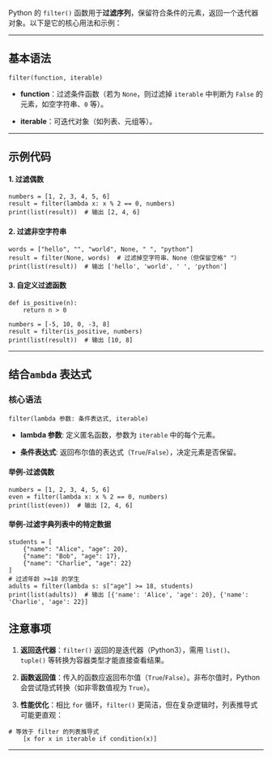 Python 的 `filter()` 函数用于**过滤序列**，保留符合条件的元素，返回一个迭代器对象。以下是它的核心用法和示例：

---

## 基本语法

```
filter(function, iterable)
```

- **function**：过滤条件函数（若为 `None`，则过滤掉 `iterable` 中判断为 `False` 的元素，如空字符串、`0` 等）。
    
- **iterable**：可迭代对象（如列表、元组等）。
    

---

## 示例代码

#### 1. 过滤偶数

```
numbers = [1, 2, 3, 4, 5, 6]
result = filter(lambda x: x % 2 == 0, numbers)
print(list(result))  # 输出 [2, 4, 6]
```


#### 2. 过滤非空字符串


```
words = ["hello", "", "world", None, " ", "python"]
result = filter(None, words)  # 过滤掉空字符串、None（但保留空格" "）
print(list(result))  # 输出 ['hello', 'world', ' ', 'python']
```



#### 3. 自定义过滤函数

```
def is_positive(n):
    return n > 0

numbers = [-5, 10, 0, -3, 8]
result = filter(is_positive, numbers)
print(list(result))  # 输出 [10, 8]
```


---

## 结合`ambda` 表达式


### 核心语法


```
filter(lambda 参数: 条件表达式, iterable)
```

- **lambda 参数**: 定义匿名函数，参数为 `iterable` 中的每个元素。
    
- **条件表达式**: 返回布尔值的表达式（`True`/`False`），决定元素是否保留。

#### 举例-过滤偶数

```
numbers = [1, 2, 3, 4, 5, 6]
even = filter(lambda x: x % 2 == 0, numbers)
print(list(even))  # 输出 [2, 4, 6]

```

#### 举例-过滤字典列表中的特定数据

```
students = [
    {"name": "Alice", "age": 20},
    {"name": "Bob", "age": 17},
    {"name": "Charlie", "age": 22}
]
# 过滤年龄 >=18 的学生
adults = filter(lambda s: s["age"] >= 18, students)
print(list(adults))  # 输出 [{'name': 'Alice', 'age': 20}, {'name': 'Charlie', 'age': 22}]

```


## 注意事项

1. **返回迭代器**：`filter()` 返回的是迭代器（Python3），需用 `list()`、`tuple()` 等转换为容器类型才能直接查看结果。
    
2. **函数返回值**：传入的函数应返回布尔值（`True`/`False`）。非布尔值时，Python 会尝试隐式转换（如非零数值视为 `True`）。
    
3. **性能优化**：相比 `for` 循环，`filter()` 更简洁，但在复杂逻辑时，列表推导式可能更直观：
    

```
# 等效于 filter 的列表推导式
    [x for x in iterable if condition(x)]
```
    

---


